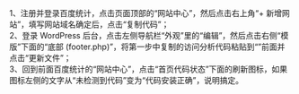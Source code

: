 1、注册并登录百度统计，点击页面顶部的“网站中心”，然后点击右上角“+ 新增网站”，填写网站域名确定后，点击“复制代码”；  
2、登录 WordPress 后台，点击左侧导航栏“外观”里的“编辑”，然后点击右侧“模版”下面的“底部 (footer.php)”，将第一步中复制的访问分析代码粘贴到“”前面并点击“更新文件”；  
3、回到前面百度统计的“网站中心”，点击“首页代码状态”下面的刷新图标，如果图标左侧的文字从“未检测到代码”变为“代码安装正确”，说明搞定。